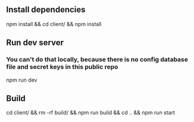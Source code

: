 ## Install dependencies

npm install && cd client/ && npm install

## Run dev server
### You can't do that locally, because there is no config database file and secret keys in this public repo

npm run dev

## Build

cd client/ && rm -rf build/ && npm run build && cd .. && npm run start
